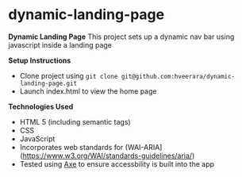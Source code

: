 # dynamic-landing-page

**Dynamic Landing Page**
This project sets up a dynamic nav bar using javascript inside a landing page

**Setup Instructions**
- Clone project using `git clone git@github.com:hveerara/dynamic-landing-page.git`
- Launch index.html to view the home page

**Technologies Used**
- HTML 5 (including semantic tags)
- CSS
- JavaScript
- Incorporates web standards for (WAI-ARIA](https://www.w3.org/WAI/standards-guidelines/aria/)
- Tested using [Axe](https://www.deque.com/axe/) to ensure accessbility is built into the app